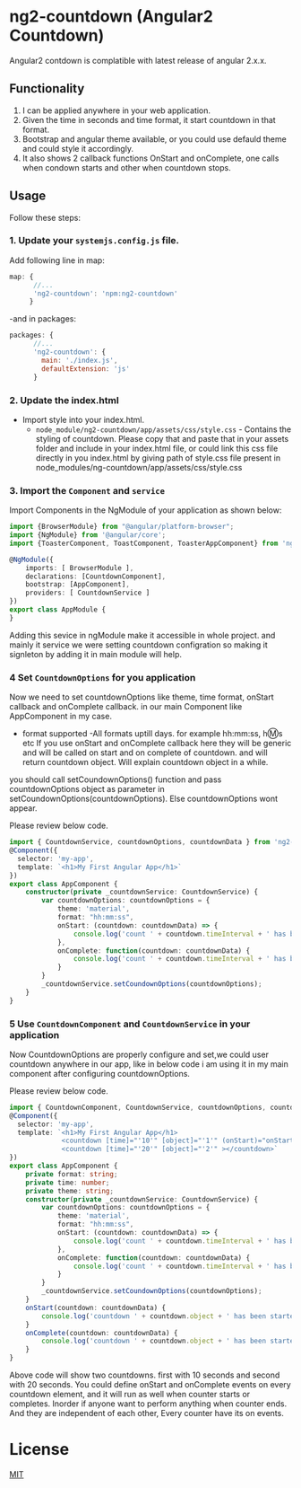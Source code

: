 # ng2-countdown (Angular2 Countdown)
Angular2 contdown is complatible with latest release of angular 2.x.x.

## Functionality
1. I can be applied anywhere in your web application.
2. Given the time in seconds and time format, it start countdown in that format.
3. Bootstrap and angular theme available, or you could use defauld theme and could style it accordingly.
4. It also shows 2 callback functions OnStart and onComplete, one calls when condown starts and other when countdown stops.

## Usage
Follow these steps:

### 1. Update your `systemjs.config.js` file.
Add following line in map:

```js
map: {
      //...
      'ng2-countdown': 'npm:ng2-countdown'
     }
```
-and in packages:

```js
packages: {
      //...
      'ng2-countdown': {
        main: './index.js',
        defaultExtension: 'js'
      }
```


### 2. Update the index.html

- Import style into your index.html.
  - `node_module/ng2-countdown/app/assets/css/style.css` - Contains the styling of countdown.
  Please copy that and paste that in your assets folder and include in your index.html file, or could link this css file         directly in you index.html by giving path of style.css file present in node_modules/ng-countdown/app/assets/css/style.css
  

### 3. Import the `Component` and `service`
Import Components in the NgModule of your application as shown below:

```ts
import {BrowserModule} from "@angular/platform-browser";
import {NgModule} from '@angular/core';
import {ToasterComponent, ToastComponent, ToasterAppComponent} from 'ng2-coundown/index';

@NgModule({
    imports: [ BrowserModule ],
    declarations: [CountdownComponent],
    bootstrap: [AppComponent],
    providers: [ CountdownService ]
})
export class AppModule {
}
```
Adding this sevice in ngModule make it accessible in whole project. and mainly it service we were setting countdown configration so making it signleton by adding it in main module will help.

### 4 Set `CountdownOptions` for you application
Now we need to set countdownOptions like theme, time format, onStart callback and onComplete callback. in our main Component like AppComponent in my case.
  - format supported
  	-All formats uptill days. for example hh:mm:ss, h:m:s etc
If you use onStart and onComplete callback here they will be generic and will be called on start and on complete of countdown. and will return countdown object. Will explain countdown object in a while.

you should call setCoundownOptions() function and pass countdownOptions object as parameter in setCoundownOptions(countdownOptions). Else countdownOptions wont appear.

Please review below code.
```ts
import { CountdownService, countdownOptions, countdownData } from 'ng2-coundown/index';
@Component({
  selector: 'my-app',
  template: `<h1>My First Angular App</h1>`
})
export class AppComponent {
	constructor(private _countdownService: CountdownService) {
		var countdownOptions: countdownOptions = {
            theme: 'material',
			format: "hh:mm:ss",
            onStart: (countdown: countdownData) => {
                console.log('count ' + countdown.timeInterval + ' has been started!');
            },
            onComplete: function(countdown: countdownData) {
                console.log('count ' + countdown.timeInterval + ' has been completed!');
            }
		}
		_countdownService.setCoundownOptions(countdownOptions);
	}
}
```
### 5 Use `CountdownComponent` and `CountdownService` in your application
Now CountdownOptions are properly configure and set,we could user countdown anywhere in our app, like in below code i am using it in my main component after configuring countdownOptions.

Please review below code.
```ts
import { CountdownComponent, CountdownService, countdownOptions, countdownData } from 'ng2-coundown/index';
@Component({
  selector: 'my-app',
  template: `<h1>My First Angular App</h1>
  			 <countdown [time]="'10'" [object]="'1'" (onStart)="onStart($event)" (onComplete)="onComplete($event)"></countdown>
			 <countdown [time]="'20'" [object]="'2'" ></countdown>`
})
export class AppComponent {
	private format: string;
	private time: number;
	private theme: string;
	constructor(private _countdownService: CountdownService) {
		var countdownOptions: countdownOptions = {
            theme: 'material',
			format: "hh:mm:ss",
            onStart: (countdown: countdownData) => {
                console.log('count ' + countdown.timeInterval + ' has been started!');
            },
            onComplete: function(countdown: countdownData) {
                console.log('count ' + countdown.timeInterval + ' has been completed!');
            }
		}
		_countdownService.setCoundownOptions(countdownOptions);
	}
	onStart(countdown: countdownData) {
		console.log('countdown ' + countdown.object + ' has been started!');
	}
	onComplete(countdown: countdownData) {
		console.log('countdown ' + countdown.object + ' has been started!');
	}
}

```
Above code will show two countdowns. first with 10 seconds and second with 20 seconds.
You could define onStart and  onComplete events on every countdown element, and it will run as well when counter starts or completes. Inorder if anyone want to perform anything when counter ends. And they are independent of each other, Every counter have its on events.


# License
 [MIT](/LICENSE)
